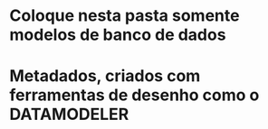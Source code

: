 # Coloque nesta pasta somente modelos de banco de dados
# Metadados, criados com ferramentas de desenho como o DATAMODELER
